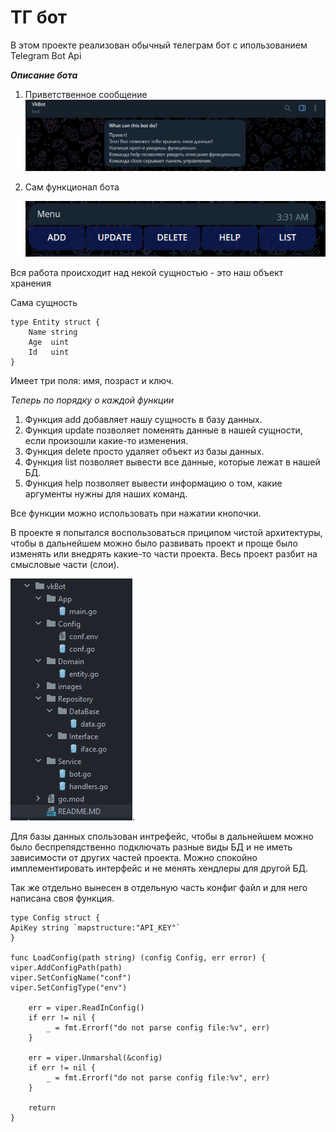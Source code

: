 # ТГ бот

В этом проекте реализован обычный телеграм бот с ипользованием Telegram Bot Api

***Описание бота***

1) Приветственное сообщение
![Приветственное сообщение](/images/hello.png)


2) Сам функционал бота

    ![Функционал](/images/functional.png)

Вся работа происходит над некой сущностью - это наш объект хранения

Сама сущность
``` Golang
type Entity struct {
	Name string
	Age  uint
	Id   uint
}
``` 
Имеет три поля: имя, позраст и ключ.

*Теперь по порядку о каждой функции*
1) Функция add добавляет нашу сущность в базу данных.
2) Функция update позволяет поменять данные в нашей сущности, если произошли какие-то изменения.
3) Функция delete просто удаляет объект из базы данных.
4) Функция list позволяет вывести все данные, которые лежат в нашей БД.
5) Функция help позволяет вывести информацию о том, какие аргументы нужны для наших команд.

Все функции можно использовать при нажатии кнопочки.

В проекте я попытался воспользоваться приципом чистой архитектуры, чтобы в дальнейшем можно было
развивать проект и проще было изменять или внедрять какие-то части проекта. Весь проект разбит
на смысловые части (слои).

![архитектура](/images/architecture.png).

Для базы данных спользован интрефейс, чтобы в дальнейшем можно было беспрепядственно подключать
разные виды БД и не иметь зависимости от других частей проекта. Можно спокойно имплементировать
интерфейс и не менять хендлеры для другой БД.

Так же отдельно вынесен в отдельную часть конфиг файл и для него написана своя функция.
```Golang
type Config struct {
ApiKey string `mapstructure:"API_KEY"`
}

func LoadConfig(path string) (config Config, err error) {
viper.AddConfigPath(path)
viper.SetConfigName("conf")
viper.SetConfigType("env")

	err = viper.ReadInConfig()
	if err != nil {
		_ = fmt.Errorf("do not parse config file:%v", err)
	}

	err = viper.Unmarshal(&config)
	if err != nil {
		_ = fmt.Errorf("do not parse config file:%v", err)
	}

	return
}
```